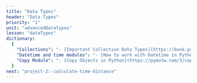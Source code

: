 ```yaml
---
title: "Data Types"
header: "Data Types"
priority: "1"
unit: "advancedDataTypes"
lesson: "dataTypes"
dictionary:
  {
    "Collections": "- [Important Collection Data Types](https://book.pythontips.com/en/latest/collections.html)",
    "Datetime and time modules": "- [How to work with Datetime in Python](https://pymotw.com/3/datetime/index.html)\n - [time Module](https://pymotw.com/3/time/index.html)",
    "Copy Module": "- [Copy Objects in Python](https://pymotw.com/3/copy/index.html)",
  }
next: "project-2:-calculate-time-distance"
---
```

